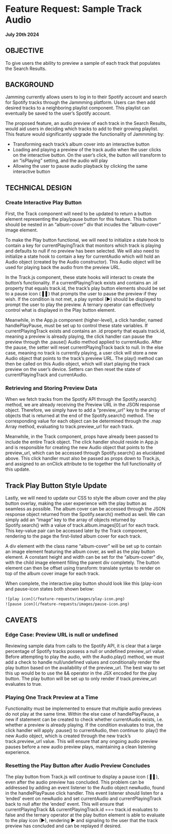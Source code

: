 # Feature Request: Sample Track Audio

#### July 20th 2024

## OBJECTIVE

To give users the ability to preview a sample of each track that populates the Search Results.

## BACKGROUND 

Jamming currently allows users to log in to their Spotify account and search for Spotify tracks through the Jammming platform. Users can then add desired tracks to a neighboring playlist component. This playlist can eventually be saved to the user’s Spotify account. 

The proposed feature, an audio preview of each track in the Search Results, would aid users in deciding which tracks to add to their growing playlist. This feature would significantly upgrade the functionality of Jammming by:

- Transforming each track’s album cover into an interactive button 
- Loading and playing a preview of the track audio when the user clicks on the interactive button. On the user’s click, the button will transform to an “isPlaying” setting, and the audio will play
- Allowing the user to pause audio playback by clicking the same interactive button

## TECHNICAL DESIGN

### Create Interactive Play Button

First, the Track component will need to be updated to return a button element representing the play/pause button for this feature. This button should be nested in an “album-cover” div that incudes the “album-cover” image element. 

To make the Play button functional, we will need to initialize a state hook to contain a key for currentPlayingTrack that monitors which track is playing and defaults to null if no preview has been selected. We will also need to initialize a state hook to contain a key for currentAudio which will hold an Audio object (created by the Audio constructor). This Audio object will be used for playing back the audio from the preview URL. 

In the Track.js component, these state hooks will interact to create the button’s functionality. If a currentPlayingTrack exists and contains an .id property that equals track.id, the track’s play button elements should be set to a pause icon (▐▐ ) that prompts the user to pause the preview if they wish. If the condition is not met, a play symbol (▶) should be displayed to prompt the user to play the preview. A ternary operator can effectively control what is displayed in the Play button element.

Meanwhile, in the App.js component (higher-level), a click handler, named handlePlayPause, must be set up to control these state variables. If currentPlayingTrack exists and contains an .id property that equals track.id, meaning a preview is already playing, the click handler can pause the preview through the .pause() Audio method applied to currentAudio. After the pause, the setter will reset currentPlayingTrack back to null. In the else case, meaning no track is currently playing, a user click will store a new Audio object that points to the track’s preview URL. The play() method can then be called on this Audio object, which will start playing the track preview on the user’s device. Setters can then reset the state of currentPlayingTrack and currentAudio.

### Retrieving and Storing Preview Data

When we fetch tracks from the Spotify API through the Spotify.search() method, we are already receiving the Preview URL in the JSON response object. Therefore, we simply have to add a “preview_url” key to the array of objects that is returned at the end of the Spotify.search() method. The corresponding value for each object can be determined through the .map Array method, evaluating to track.preview_url for each track.

Meanwhile, in the Track component, props have already been passed to include the entire Track object. The click handler should reside in App.js and is responsible for creating the new Audio object that points to the preview_url, which can be accessed through Spotify.search() as elucidated above. This click handler must also be passed as props down to Track.js, and assigned to an onClick attribute to tie together the full functionality of this update.

## Track Play Button Style Update

Lastly, we will need to update our CSS to style the album cover and the play button overlay, making the user experience with the play button as seamless as possible. The album cover can be accessed through the JSON response object returned from the Spotify.search() method as well. We can simply add an “image” key to the array of objects returned by Spotify.search() with a value of track.album.images[0].url for each track. This key-value pair can be accessed later by the Track component, rendering to the page the first-listed album cover for each track. 

A div element with the class name “album-cover” will be set up to contain an image element featuring the album cover, as well as the play button element. A constant height and width can be set for the “album-cover” div, with the child image element filling the parent div completely. The button element can then be offset using transform: translate syntax to render on top of the album cover image for each track.

When complete, the interactive play button should look like this (play-icon and pause-icon states both shown below:

    ![play icon](/feature-requests/images/play-icon.png)
    ![pause icon](/feature-requests/images/pause-icon.png)


## CAVEATS

### Edge Case: Preview URL is null or undefined

Reviewing sample data from calls to the Spotify API, it is clear that a large percentage of Spotify tracks possess a null or undefined preview_url value. Before attempting to play the audio, with the Audio.play() method, we must add a check to handle null/undefined values and conditionally render the play button based on the availability of the preview_url. The best way to set this up would be to use the && operator in the JSX encoded for the play button. The play button will be set up to only render if track.preview_url evaluates to true. 

### Playing One Track Preview at a Time

Functionality must be implemented to ensure that multiple audio previews do not play at the same time. Within the else case of handlePlayPause, a new if statement can be created to check whether currentAudio exists, i.e. whether a preview is already playing. If the condition evaluates to true, the click handler will apply .pause() to currentAudio, then continue to .play() the new Audio object, which is created through the new track’s track.preview_url value. This will ensure that any ongoing audio preview pauses before a new audio preview plays, maintaining a clean listening experience. 

### Resetting the Play Button after Audio Preview Concludes

The play button from Track.js will continue to display a pause icon (▐▐ ), even after the audio preview has concluded. This problem can be addressed by adding an event listener to the Audio object newAudio, found in the handlePlayPause click handler. This event listener should listen for a ‘ended’ event on newAudio and set currentAudio and currentPlayingTrack back to null after the ‘ended’ event. This will ensure that currentPlayingTrack && currentPlayingTrack.id === track.id evaluates to false and the ternary operator at the play button element is able to evaluate to the play icon (▶), rendering  ▶ and signaling to the user that the track preview has concluded and can be replayed if desired.
